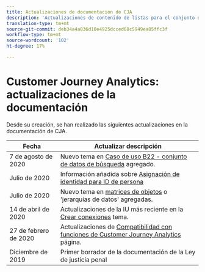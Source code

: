 ```yaml
---
title: Actualizaciones de documentación de CJA
description: 'Actualizaciones de contenido de listas para el conjunto de documentación de Customer Journey Analytics desde diciembre de 2019. '
translation-type: tm+mt
source-git-commit: deb34a4a836d10e4925dcced68c5949ea85ffc3f
workflow-type: tm+mt
source-wordcount: '102'
ht-degree: 17%

---
```



# Customer Journey Analytics: actualizaciones de la documentación

Desde su creación, se han realizado las siguientes actualizaciones en la documentación de CJA.

| Fecha | Actualizar descripción |
| --- | --- |
| 7 de agosto de 2020 | Nuevo tema en [Caso de uso B22 - conjunto de datos de búsqueda](/help/use-cases/b2b.md) agregado. |
| Julio de 2020 | Información añadida sobre [Asignación de identidad para ID de persona](https://docs.adobe.com/content/help/es-ES/analytics-platform/using/cja-connections/create-connection.html#use-identity-map-as-a-person-id) |
| Julio de 2020 | Nuevo tema en [matrices de objetos](/help/use-cases/object-arrays.md) o &#39;jerarquías de datos&#39; agregadas. |
| 14 de abril de 2020 | Actualizaciones de la IU más reciente en la [Crear conexiones](/help/connections/create-connection.md) tema. |
| 27 de febrero de 2020 | Actualizaciones de [Compatibilidad con funciones de Customer Journey Analytics](/help/getting-started/cja-aa.md) página. |
| Diciembre de 2019 | Primer borrador de la documentación de la Ley de justicia penal |

